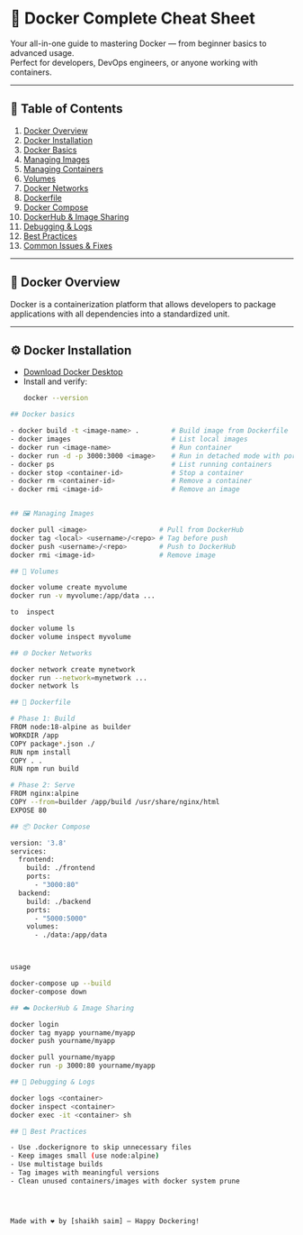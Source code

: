 # 🐳 Docker Complete Cheat Sheet

Your all-in-one guide to mastering Docker — from beginner basics to advanced usage.  
Perfect for developers, DevOps engineers, or anyone working with containers.

---

## 📘 Table of Contents

1. [Docker Overview](#docker-overview)  
2. [Docker Installation](#docker-installation)  
3. [Docker Basics](#docker-basics)  
4. [Managing Images](#managing-images)  
5. [Managing Containers](#managing-containers)  
6. [Volumes](#volumes)  
7. [Docker Networks](#docker-networks)  
8. [Dockerfile](#dockerfile)  
9. [Docker Compose](#docker-compose)  
10. [DockerHub & Image Sharing](#dockerhub--image-sharing)  
11. [Debugging & Logs](#debugging--logs)  
12. [Best Practices](#best-practices)  
13. [Common Issues & Fixes](#common-issues--fixes)

---

## 🚢 Docker Overview

Docker is a containerization platform that allows developers to package applications with all dependencies into a standardized unit.

---

## ⚙️ Docker Installation

- [Download Docker Desktop](https://www.docker.com/products/docker-desktop/)
- Install and verify:
  ```bash
  docker --version


```bash
## Docker basics

- docker build -t <image-name> .        # Build image from Dockerfile
- docker images                         # List local images
- docker run <image-name>               # Run container
- docker run -d -p 3000:3000 <image>    # Run in detached mode with port mapping
- docker ps                             # List running containers
- docker stop <container-id>            # Stop a container
- docker rm <container-id>              # Remove a container
- docker rmi <image-id>                 # Remove an image


## 🖼️ Managing Images

docker pull <image>                  # Pull from DockerHub
docker tag <local> <username>/<repo> # Tag before push
docker push <username>/<repo>        # Push to DockerHub
docker rmi <image-id>                # Remove image

## 💾 Volumes

docker volume create myvolume
docker run -v myvolume:/app/data ...

to  inspect

docker volume ls
docker volume inspect myvolume

## 🌐 Docker Networks

docker network create mynetwork
docker run --network=mynetwork ...
docker network ls

## 📄 Dockerfile

# Phase 1: Build
FROM node:18-alpine as builder
WORKDIR /app
COPY package*.json ./
RUN npm install
COPY . .
RUN npm run build

# Phase 2: Serve
FROM nginx:alpine
COPY --from=builder /app/build /usr/share/nginx/html
EXPOSE 80

## 📦 Docker Compose

version: '3.8'
services:
  frontend:
    build: ./frontend
    ports:
      - "3000:80"
  backend:
    build: ./backend
    ports:
      - "5000:5000"
    volumes:
      - ./data:/app/data



usage

docker-compose up --build
docker-compose down

## ☁️ DockerHub & Image Sharing

docker login
docker tag myapp yourname/myapp
docker push yourname/myapp

docker pull yourname/myapp
docker run -p 3000:80 yourname/myapp

## 🐞 Debugging & Logs

docker logs <container>
docker inspect <container>
docker exec -it <container> sh

## 🧠 Best Practices

- Use .dockerignore to skip unnecessary files
- Keep images small (use node:alpine)
- Use multistage builds
- Tag images with meaningful versions
- Clean unused containers/images with docker system prune




Made with ❤️ by [shaikh saim] — Happy Dockering!


